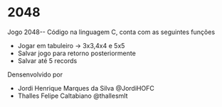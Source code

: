 # 2048
Jogo 2048--
Código na linguagem C, conta com as seguintes funções 
* Jogar em tabuleiro -> 3x3,4x4 e 5x5
* Salvar jogo para retorno posteriormente
* Salvar até 5 records

Densenvolvido por 
* Jordi Henrique Marques da Silva @JordiHOFC
* Thalles Felipe Caltabiano @thallesmlt
